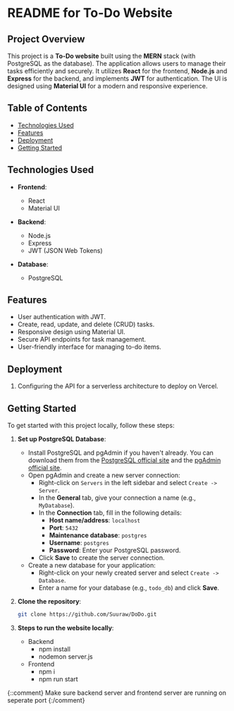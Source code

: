 # README for To-Do Website

## Project Overview

This project is a **To-Do website** built using the **MERN** stack (with PostgreSQL as the database). The application allows users to manage their tasks efficiently and securely. It utilizes **React** for the frontend, **Node.js** and **Express** for the backend, and implements **JWT** for authentication. The UI is designed using **Material UI** for a modern and responsive experience.

## Table of Contents

- [Technologies Used](#technologies-used)
- [Features](#features)
- [Deployment](#deployment)
- [Getting Started](#getting-started)

## Technologies Used

- **Frontend**:
  - React
  - Material UI

- **Backend**:
  - Node.js
  - Express
  - JWT (JSON Web Tokens)

- **Database**:
  - PostgreSQL

## Features

- User authentication with JWT.
- Create, read, update, and delete (CRUD) tasks.
- Responsive design using Material UI.
- Secure API endpoints for task management.
- User-friendly interface for managing to-do items.

## Deployment

1. Configuring the API for a serverless architecture to deploy on Vercel.

## Getting Started

To get started with this project locally, follow these steps:

1. **Set up PostgreSQL Database**:
   - Install PostgreSQL and pgAdmin if you haven't already. You can download them from the [PostgreSQL official site](https://www.postgresql.org/download/) and the [pgAdmin official site](https://www.pgadmin.org/download/).
   - Open pgAdmin and create a new server connection:
     - Right-click on `Servers` in the left sidebar and select `Create -> Server`.
     - In the **General** tab, give your connection a name (e.g., `MyDatabase`).
     - In the **Connection** tab, fill in the following details:
       - **Host name/address**: `localhost`
       - **Port**: `5432`
       - **Maintenance database**: `postgres`
       - **Username**: `postgres`
       - **Password**: Enter your PostgreSQL password.
     - Click **Save** to create the server connection.
   - Create a new database for your application:
     - Right-click on your newly created server and select `Create -> Database`.
     - Enter a name for your database (e.g., `todo_db`) and click **Save**.

2. **Clone the repository**:
   ```bash
   git clone https://github.com/Suuraw/DoDo.git
3. **Steps to run the website locally**:
   - Backend
       - npm install
       - nodemon server.js 
   - Frontend
       - npm i
       - npm run start
  
{::comment} Make sure backend server and frontend server are running on seperate port {:/comment}
